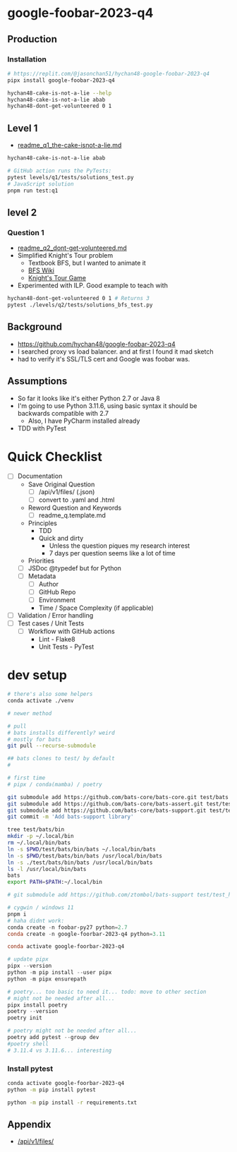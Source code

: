 # google-foobar-2023-q4
## Production
<!-- todo
add some assets
# pip install google-foobar-2023-q4
hychan48-cake-is-not-a-lie --help
-->

### Installation
```bash
# https://replit.com/@jasonchan51/hychan48-google-foobar-2023-q4
pipx install google-foobar-2023-q4 

hychan48-cake-is-not-a-lie --help
hychan48-cake-is-not-a-lie abab
hychan48-dont-get-volunteered 0 1
```
<!-- 
# pipx install git+https://github.com/hychan48/google-foobar-2023-q4.git
#pipx run --spec git+

# Returns 2

```
 -->

## Level 1
* [readme_q1_the-cake-isnot-a-lie.md](levels/q1/readme_q1_the-cake-isnot-a-lie.md)
```bash
hychan48-cake-is-not-a-lie abab

# GitHub action runs the PyTests:
pytest levels/q1/tests/solutions_test.py
# JavaScript solution
pnpm run test:q1
```

## level 2 
### Question 1
* [readme_q2_dont-get-volunteered.md](levels/q2/readme_q2_dont-get-volunteered.md)
* Simplified Knight's Tour problem
  * Textbook BFS, but I wanted to animate it
  * [BFS Wiki](https://en.wikipedia.org/wiki/Breadth-first_search)
  * [Knight's Tour Game](https://www.maths-resources.com/knights/)
* Experimented with ILP. Good example to teach with
```bash
hychan48-dont-get-volunteered 0 1 # Returns 3
pytest ./levels/q2/tests/solutions_bfs_test.py
```

## Background
* https://github.com/hychan48/google-foobar-2023-q4
* I searched proxy vs load balancer. and at first I found it mad sketch
* had to verify it's SSL/TLS cert and Google was foobar was.

## Assumptions
* So far it looks like it's either Python 2.7 or Java 8
* I'm going to use Python 3.11.6, using basic syntax it should be backwards compatible with 2.7
  * Also, I have PyCharm installed already
* TDD with PyTest




# Quick Checklist
- [ ] Documentation
  - Save Original Question
    - [ ] /api/v1/files/ (.json)
    - [ ] convert to .yaml and .html
  - Reword Question and Keywords
    - [ ] readme_q.template.md
  - Principles
    - TDD
    - Quick and dirty
      - Unless the question piques my research interest
      - 7 days per question seems like a lot of time
  - Priorities
  - [ ] JSDoc @typedef but for Python 
  - [ ] Metadata
    - [ ] Author
    - [ ] GitHub Repo
    - [ ] Environment
    - Time / Space Complexity (if applicable)
- [ ] Validation / Error handling
- [ ] Test cases / Unit Tests
  - [ ] Workflow with GitHub actions
    - Lint - Flake8
    - Unit Tests - PyTest

# dev setup
```bash
# there's also some helpers
conda activate ./venv

# newer method

# pull
# bats installs differently? weird
# mostly for bats
git pull --recurse-submodule

## bats clones to test/ by default
# 

# first time
# pipx / conda(mamba) / poetry

git submodule add https://github.com/bats-core/bats-core.git test/bats
git submodule add https://github.com/bats-core/bats-assert.git test/test_helper/bats-assert
git submodule add https://github.com/bats-core/bats-support.git test/test_helper/bats-support
git commit -m 'Add bats-support library'

tree test/bats/bin
mkdir -p ~/.local/bin
rm ~/.local/bin/bats
ln -s $PWD/test/bats/bin/bats ~/.local/bin/bats 
ln -s $PWD/test/bats/bin/bats /usr/local/bin/bats
ln -s ./test/bats/bin/bats /usr/local/bin/bats
ls -l /usr/local/bin/bats
bats
export PATH=$PATH:~/.local/bin

# git submodule add https://github.com/ztombol/bats-support test/test_helper/bats-support

```


```powershell
# cygwin / windows 11
pnpm i
# haha didnt work:
conda create -n foobar-py27 python=2.7
conda create -n google-foorbar-2023-q4 python=3.11

conda activate google-foorbar-2023-q4

# update pipx
pipx --version
python -m pip install --user pipx
python -m pipx ensurepath

# poetry... too basic to need it... todo: move to other section
# might not be needed after all...
pipx install poetry
poetry --version
poetry init

# poetry might not be needed after all...
poetry add pytest --group dev
#poetry shell
# 3.11.4 vs 3.11.6... interesting
```

### Install pytest
```bash
conda activate google-foorbar-2023-q4
python -m pip install pytest

python -m pip install -r requirements.txt
```
## Appendix
* [/api/v1/files/](https://foobar.withgoogle.com/api/v1/files/)

